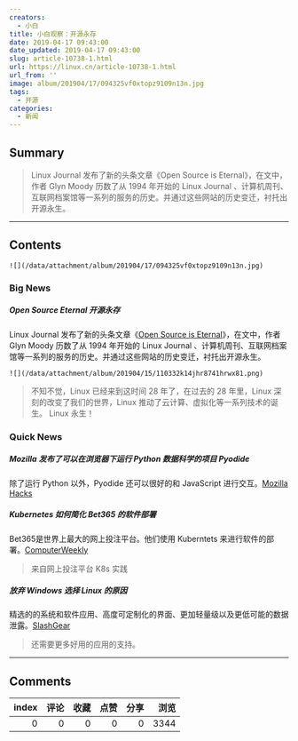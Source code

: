 ```yaml
---
creators:
  - 小白
title: 小白观察：开源永存
date: 2019-04-17 09:43:00
date_updated: 2019-04-17 09:43:00
slug: article-10738-1.html
url: https://linux.cn/article-10738-1.html
url_from: ''
image: album/201904/17/094325vf0xtopz9109n13n.jpg
tags:
  - 开源
categories:
  - 新闻
---
```


## Summary

> Linux Journal 发布了新的头条文章《Open Source is Eternal》，在文中，作者 Glyn Moody 历数了从 1994 年开始的 Linux Journal 、计算机周刊、互联网档案馆等一系列的服务的历史。并通过这些网站的历史变迁，衬托出开源永生。

***

<!-- more -->

## Contents

`![](/data/attachment/album/201904/17/094325vf0xtopz9109n13n.jpg)`

### Big News

##### Open Source Eternal 开源永存

Linux Journal 发布了新的头条文章《[Open Source is Eternal](https://www.linuxjournal.com/content/open-source-eternal)》，在文中，作者 Glyn Moody 历数了从 1994 年开始的 Linux Journal 、计算机周刊、互联网档案馆等一系列的服务的历史。并通过这些网站的历史变迁，衬托出开源永生。

`![](/data/attachment/album/201904/15/110332k14jhr8741hrwx81.png)`

> 
> 不知不觉，Linux 已经来到这时间 28 年了，在过去的 28 年里，Linux 深刻的改变了我们的世界，Linux 推动了云计算、虚拟化等一系列技术的诞生。 Linux 永生！
> 
> 
> 

### Quick News

##### Mozilla 发布了可以在浏览器下运行 Python 数据科学的项目 Pyodide

除了运行 Python 以外，Pyodide 还可以很好的和 JavaScript 进行交互。[Mozilla Hacks](https://hacks.mozilla.org/2019/04/pyodide-bringing-the-scientific-python-stack-to-the-browser/)

##### Kubernetes 如何简化 Bet365 的软件部署

Bet365是世界上最大的网上投注平台。他们使用 Kuberntets 来进行软件的部署。[ComputerWeekly](https://www.computerweekly.com/news/252461716/How-Kubernetes-has-simplified-bet365s-software-deployments)

> 
> 来自网上投注平台 K8s 实践
> 
> 
> 

##### 放弃 Windows 选择 Linux 的原因

精选的的系统和软件应用、高度可定制化的界面、更加轻量级以及更低可能的数据泄露。[SlashGear](https://www.slashgear.com/reasons-to-abandon-windows-for-linux-06572307/)

> 
> 还需要更多好用的应用的支持。
> 
> 
>

***

## Comments


|   index |   评论 |   收藏 |   点赞 |   分享 |   浏览 |
|--------:|-------:|-------:|-------:|-------:|-------:|
|       0 |      0 |      0 |      0 |      0 |   3344 |
